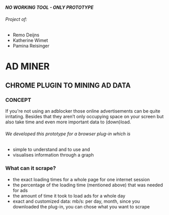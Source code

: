 ***NO WORKING TOOL - ONLY PROTOTYPE*** 

###### Project of:
- Remo Deijns
- Katherine Wimet
- Pamina Reisinger

# AD MINER

## **CHROME PLUGIN TO MINING AD DATA**

### CONCEPT

If you're not using an adblocker those online advertisements can be quite irritating. Besides that they aren’t only occupying space on your screen but also take time and even more important data to (down)load. 

###### We developed this prototype for a browser plug-in which is
* simple to understand and to use and
* visualises information through a graph



### What can it scrape?
- the exact loading times for a whole page for one internet session
- the percentage of the loading time (mentioned above) that was needed for ads 
- the amount of time it took to load ads for a whole day 
- exact and customized data: mb/s: per day, month, since you downloaded the plug-in, you can chose what you want to scrape 




